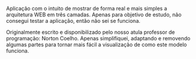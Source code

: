 Aplicação com o intuito de mostrar de forma real e mais simples a arquitetura WEB
em três camadas. Apenas para objetivo de estudo, não consegui testar a aplicação, 
então não sei se funciona. 

Originalmente escrito e disponibilizado pelo nosso atula professor de programação:
Norton Coelho. Apenas simplifiquei, adaptando e removendo algumas partes para tornar
mais fácil a visualização de como este modelo funciona.
